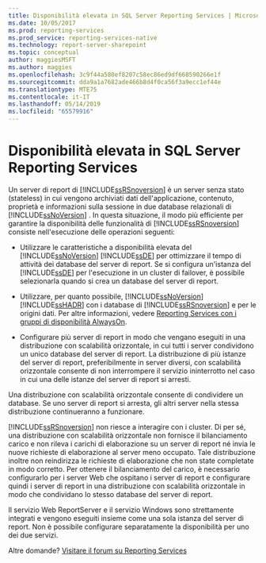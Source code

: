 ```yaml
---
title: Disponibilità elevata in SQL Server Reporting Services | Microsoft Docs
ms.date: 10/05/2017
ms.prod: reporting-services
ms.prod_service: reporting-services-native
ms.technology: report-server-sharepoint
ms.topic: conceptual
author: maggiesMSFT
ms.author: maggies
ms.openlocfilehash: 3c9f44a580ef8207c58ec86ed9df668590266e1f
ms.sourcegitcommit: dda9a1a7682ade466b8d4f0ca56f3a9ecc1ef44e
ms.translationtype: MTE75
ms.contentlocale: it-IT
ms.lasthandoff: 05/14/2019
ms.locfileid: "65579916"
---
```

# <a name="high-availability-in-sql-server-reporting-services"></a>Disponibilità elevata in SQL Server Reporting Services

Un server di report di [!INCLUDE[ssRSnoversion](../../includes/ssrsnoversion-md.md)] è un server senza stato (stateless) in cui vengono archiviati dati dell'applicazione, contenuto, proprietà e informazioni sulla sessione in due database relazionali di [!INCLUDE[ssNoVersion](../../includes/ssnoversion-md.md)] . In questa situazione, il modo più efficiente per garantire la disponibilità delle funzionalità di [!INCLUDE[ssRSnoversion](../../includes/ssrsnoversion-md.md)] consiste nell'esecuzione delle operazioni seguenti:  
  
-   Utilizzare le caratteristiche a disponibilità elevata del [!INCLUDE[ssNoVersion](../../includes/ssnoversion-md.md)] [!INCLUDE[ssDE](../../includes/ssde-md.md)] per ottimizzare il tempo di attività dei database del server di report. Se si configura un'istanza del [!INCLUDE[ssDE](../../includes/ssde-md.md)] per l'esecuzione in un cluster di failover, è possibile selezionarla quando si crea un database del server di report.  
  
-   Utilizzare, per quanto possibile, [!INCLUDE[ssNoVersion](../../includes/ssnoversion-md.md)] [!INCLUDE[ssHADR](../../includes/sshadr-md.md)] con i database di [!INCLUDE[ssRSnoversion](../../includes/ssrsnoversion-md.md)] e per le origini dati. Per altre informazioni, vedere [Reporting Services con i gruppi di disponibilità AlwaysOn](../../database-engine/availability-groups/windows/reporting-services-with-always-on-availability-groups-sql-server.md).  
  
-   Configurare più server di report in modo che vengano eseguiti in una distribuzione con scalabilità orizzontale, in cui tutti i server condividono un unico database del server di report. La distribuzione di più istanze del server di report, preferibilmente in server diversi, con scalabilità orizzontale consente di non interrompere il servizio ininterrotto nel caso in cui una delle istanze del server di report si arresti.  
  
 Una distribuzione con scalabilità orizzontale consente di condividere un database. Se uno server di report si arresta, gli altri server nella stessa distribuzione continueranno a funzionare.  
  
 [!INCLUDE[ssRSnoversion](../../includes/ssrsnoversion-md.md)] non riesce a interagire con i cluster. Di per sé, una distribuzione con scalabilità orizzontale non fornisce il bilanciamento carico e non rileva i carichi di elaborazione su un server di report né invia le nuove richieste di elaborazione al server meno occupato. Tale distribuzione inoltre non reindirizza le richieste di elaborazione che non state completate in modo corretto. Per ottenere il bilanciamento del carico, è necessario configurarlo per i server Web che ospitano i server di report e configurare quindi i server di report in una distribuzione con scalabilità orizzontale in modo che condividano lo stesso database del server di report.  
  
 Il servizio Web ReportServer e il servizio Windows sono strettamente integrati e vengono eseguiti insieme come una sola istanza del server di report. Non è possibile configurare separatamente la disponibilità per uno dei due servizi.  

Altre domande? [Visitare il forum su Reporting Services](https://go.microsoft.com/fwlink/?LinkId=620231)
